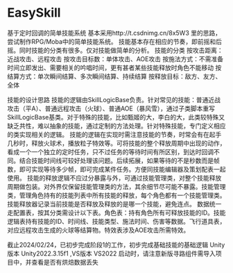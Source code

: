 # EasySkill
 基于定时回调的简单技能系统
 基本采用http://t.csdnimg.cn/8x5W3 里的思路，尝试制作RPG/Moba中的简单技能系统。
 技能基本存在相应的节奏，即前摇和后摇。同时技能的分类有很多。仅对技能做简单的分析。
 技能的分类
 按攻击距离：近战攻击、远程攻击
 按攻击目标数：单体攻击、AOE攻击
 按施法方式：不需准备时间立即发出、需要相关的吟唱时间，更有甚者某些技能释放时角色不能移动
 按结算方式：单次瞬间结算、多次瞬间结算、持续结算
 按释放目标：敌方、友方、全体

技能的设计思路
技能的逻辑由SkillLogicBase负责。针对常见的技能：普通近战攻击（平A）、普通远程攻击（火球）、普通AOE（暴风雪），通过子类脚本重写SkillLogicBase基类。对于特殊的技能，比如甄姬的大，李白的大，此类较特殊又缺乏共性，难以抽象的技能，通过定制的方法处理。针对特殊技能，专门定义相应的类实现相关的逻辑。
技能的逻辑在实现时需注意技能的节奏，时常会有在起手几秒时，释放火球术，播放粒子特效等。可将技能的整个释放周期中出现的动作，看成一个一个独立的定时任务，只不过任务的等待时间有所区别，到达时回调不同。结合技能时间线可较好处理该问题。后续拓展，如果等待的不是秒数而是帧数，即可实现等待多少帧，即可完成某件任务。方便同技能编辑器及策划配表一起使用。
技能的释放逻辑不应过分暴露与外，可通过技能管理类，对整个技能释放周期做包装。对外界仅保留技能管理类的方法，其余细节尽可能不暴露。技能管理类，管理角色持有的技能列表中所有技能的释放，每个角色都有一个技能管理类。
技能释放器记录当前技能是否释放及释放的是哪一个技能，避免连点。
数据统一走配置表，按其分类需设计以下表。角色表：持有角色所有可释放技能的ID。技能逻辑表持有技能的ID、时间线、技能类型、施法时间、伤害等数据。飞行道具表，对应远程攻击生成的火球等结算物。特效表涉及AOE攻击所需特效。
 
截止2024/02/24，已初步完成阶段1的工作，初步完成基础技能的基础逻辑
Unity版本 Unity2022.3.15f1 ,VS版本 VS2022
启动时，请注意新版寻路组件需导入项目中，并查看是否有烘焙数据丢失
